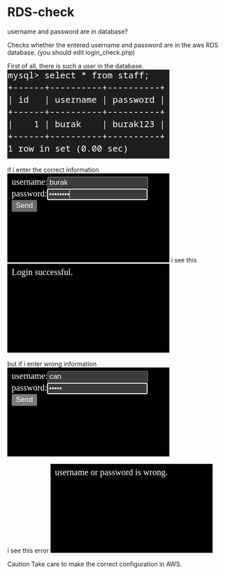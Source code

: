 # RDS-check
username and password are in database?

Checks whether the entered username and password are in the aws RDS database.
(you should edit login_check.php)

First of all, there is such a user in the database.
![Alt text](imgs/db1.png)

if i enter the correct information
![Alt text](imgs/t1.png)
i see this
![Alt text](imgs/t2.png)

but if i enter wrong information
![Alt text](imgs/f1.png)

i see this error
![Alt text](imgs/f2.png)

Caution Take care to make the correct configuration in AWS.
